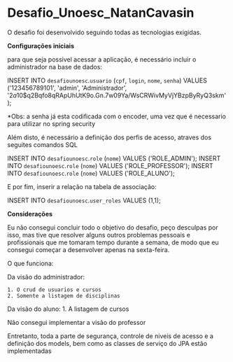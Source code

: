 # Desafio_Unoesc_NatanCavasin

O desafio foi desenvolvido seguindo todas as tecnologias exigidas.

**Configurações iniciais**

para que seja possivel acessar a aplicação, é necessário incluir o administrador na base de dados:

INSERT INTO `desafiounoesc`.`usuario` (`cpf`, `login`, `nome`, `senha`) VALUES ('123456789101', 'admin', 'Administrador', '$2a$10$q2Bqfo8qRApUhUtK9o.Gn.7w09Ya/WsCRWivMyVjYBzpByRyQ3skm');

*Obs: a senha já esta codificada com o encoder, uma vez que é necessario para utilizar no spring security

Além disto, é necessário a definição dos perfis de acesso, atraves dos seguites comandos SQL

INSERT INTO `desafiounoesc`.`role` (`nome`) VALUES ('ROLE_ADMIN');
INSERT INTO `desafiounoesc`.`role` (`nome`) VALUES ('ROLE_PROFESSOR');
INSERT INTO `desafiounoesc`.`role` (`nome`) VALUES ('ROLE_ALUNO');

E por fim, inserir a relação na tabela de associação:

INSERT INTO `desafiounoesc`.`user_roles` VALUES (1,1);

**Considerações**

Eu não consegui concluir todo o objetivo do desafio, peço desculpas por isso, mas tive que resolver alguns outros problemas pessoais 
e profissionais que me tomaram tempo durante a semana, de modo que eu consegui começar a desenvolver apenas na sexta-feira.

O que funciona:

  Da visão do administrador:

    1. O crud de usuarios e cursos
    2. Somente a listagem de disciplinas
   
 Da visão do aluno:
    1. A listagem de cursos
    
Não consegui implementar a visão do professor

Entretanto, toda a parte de segurança, controle de niveis de acesso e a definição dos models, bem como as classes de serviço do JPA estão implementadas
